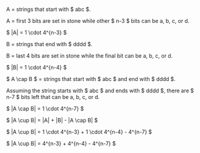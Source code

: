 A = strings that start with $ abc $.

A = first 3 bits are set in stone while other $ n-3 $ bits can be a, b, c, or d.

$ |A| = 1 \cdot 4^{n-3} $

B = strings that end with $ dddd $.

B = last 4 bits are set in stone while the final bit can be a, b, c, or d.

$ |B| = 1 \cdot 4^{n-4} $

$ A \cap B $ = strings that start with $ abc $ and end with $ dddd $.

Assuming the string starts with $ abc $ and ends with $ dddd $, there are $ n-7 $ bits left that can be a, b, c, or d.

$ |A \cap B| = 1 \cdot 4^{n-7} $

$ |A \cup B| = |A| + |B| - |A \cap B| $

$ |A \cup B| = 1 \cdot 4^{n-3} + 1 \cdot 4^{n-4} - 4^{n-7} $

$ |A \cup B| = 4^{n-3} + 4^{n-4} - 4^{n-7} $
